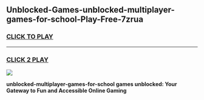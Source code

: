 
## Unblocked-Games-unblocked-multiplayer-games-for-school-Play-Free-7zrua
<h3>
<a href="https://premium76.site?title=unblocked-multiplayer-games-for-school&ref=09A">CLICK TO PLAY</a></h3>
<hr>

<h3>
<a href="https://premium76.site?title=unblocked-multiplayer-games-for-school&ref=09A">CLICK 2 PLAY</a>
  
</h3>

<a href="https://premium76.site?title=unblocked-multiplayer-games-for-school&ref=09A"><img src="https://clearcache.store/games.png"></a>


**unblocked-multiplayer-games-for-school games unblocked: Your Gateway to Fun and Accessible Online Gaming**
